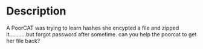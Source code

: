 # Description

A PoorCAT was trying to learn hashes she encypted a file and zipped it...........but forgot password after sometime.
can you help the poorcat to get her file back?
